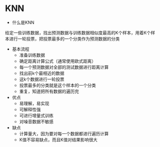 # KNN

- 什么是KNN

​	给定一些训练数据，找出预测数据与训练数据相似度最高的K个样本，用着K个样本进行一轮投票，把投票最多的一个分类作为预测数据的分类

- 基本流程
  - 准备训练数据
  - 确定距离计算公式（通常使用欧式距离）
  - 每一个预测数据对全部的测试数据进行距离计算
  - 找出前k个最相近的数据
  - 这k个数据进行一轮投票
  - 投票最多的分类就是这个样本的一个分类
  - 重复，知道把所有数据的遍历完
- 优点
  - 易理解，易实现
  - 可解释性强
  - 可进行增量式训练
  - 对噪音数据不敏感
- 缺点
  - 计算量大，因为要对每一个数据都进行遍历计算
  - K值不容易缺点，而且K值对结果影响很大